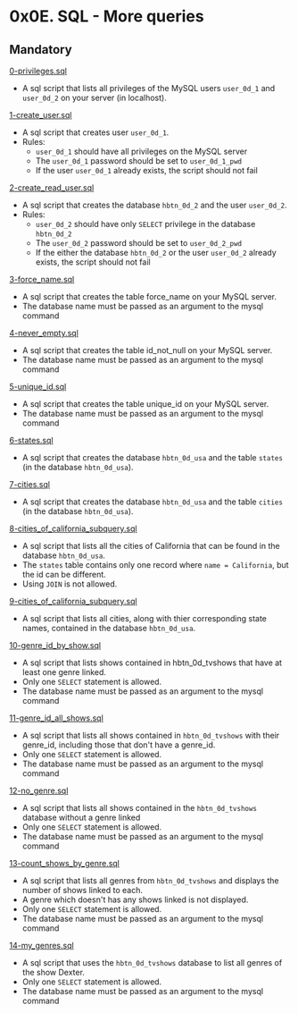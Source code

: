 # 0x0E. SQL - More queries

## Mandatory

[0-privileges.sql](./0-privileges.sql)

- A sql script that lists all privileges of the MySQL users `user_0d_1` and
  `user_0d_2` on your server (in localhost).

[1-create_user.sql](./1-create_user.sql)

- A sql script that creates user `user_0d_1`.
- Rules:
  - `user_0d_1` should have all privileges on the MySQL server
  - The `user_0d_1` password should be set to `user_0d_1_pwd`
  - If the user `user_0d_1` already exists, the script should not fail

[2-create_read_user.sql](./2-create_read_user.sql)

- A sql script that creates the database `hbtn_0d_2` and the user `user_0d_2`.
- Rules:
  - `user_0d_2` should have only `SELECT` privilege in the database `hbtn_0d_2`
  - The `user_0d_2` password should be set to `user_0d_2_pwd`
  - If the either the database `hbtn_0d_2` or the user `user_0d_2` already
    exists, the script should not fail

[3-force_name.sql](./3-force_name.sql)

- A sql script that creates the table force_name on your MySQL server.
- The database name must be passed as an argument to the mysql command

[4-never_empty.sql](./4-never_empty.sql)

- A sql script that creates the table id_not_null on your MySQL server.
- The database name must be passed as an argument to the mysql command

[5-unique_id.sql](./5-unique_id.sql)

- A sql script that creates the table unique_id on your MySQL server.
- The database name must be passed as an argument to the mysql command

[6-states.sql](./6-states.sql)

- A sql script that creates the database `hbtn_0d_usa` and the table `states`
  (in the database `hbtn_0d_usa`).

[7-cities.sql](./7-cities.sql)

- A sql script that creates the database `hbtn_0d_usa` and the table `cities`
  (in the database `hbtn_0d_usa`).

[8-cities_of_california_subquery.sql](./8-cities_of_california_subquery.sql)

- A sql script that lists all the cities of California that can be found in
  the database `hbtn_0d_usa`.
- The `states` table contains only one record where `name = California`, but
  the id can be different.
- Using `JOIN` is not allowed.

[9-cities_of_california_subquery.sql](./9-cities_by_state_join.sql)

- A sql script that lists all cities, along with thier corresponding state
  names, contained in the database `hbtn_0d_usa`.

[10-genre_id_by_show.sql](./10-genre_id_by_show.sql)

- A sql script that lists shows contained in hbtn_0d_tvshows that have at
  least one genre linked.
- Only one `SELECT` statement is allowed.
- The database name must be passed as an argument to the mysql command

[11-genre_id_all_shows.sql](./11-genre_id_all_shows.sql)

- A sql script that lists all shows contained in `hbtn_0d_tvshows` with their
  genre_id, including those that don't have a genre_id.
- Only one `SELECT` statement is allowed.
- The database name must be passed as an argument to the mysql command

[12-no_genre.sql](./12-no_genre.sql)

- A sql script that lists all shows contained in the `hbtn_0d_tvshows` database
  without a genre linked
- Only one `SELECT` statement is allowed.
- The database name must be passed as an argument to the mysql command

[13-count_shows_by_genre.sql](./13-count_shows_by_genre.sql)

- A sql script that lists all genres from `hbtn_0d_tvshows` and displays the
  number of shows linked to each.
- A genre which doesn't has any shows linked is not displayed.
- Only one `SELECT` statement is allowed.
- The database name must be passed as an argument to the mysql command

[14-my_genres.sql](./14-my_genres.sql)

- A sql script that uses the `hbtn_0d_tvshows` database to list all genres of
  the show Dexter.
- Only one `SELECT` statement is allowed.
- The database name must be passed as an argument to the mysql command

